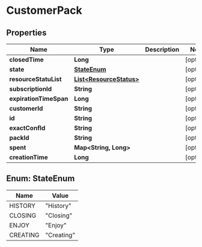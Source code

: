 
# CustomerPack

## Properties
Name | Type | Description | Notes
------------ | ------------- | ------------- | -------------
**closedTime** | **Long** |  |  [optional]
**state** | [**StateEnum**](#StateEnum) |  |  [optional]
**resourceStatuList** | [**List&lt;ResourceStatus&gt;**](ResourceStatus.md) |  |  [optional]
**subscriptionId** | **String** |  |  [optional]
**expirationTimeSpan** | **Long** |  |  [optional]
**customerId** | **String** |  |  [optional]
**id** | **String** |  |  [optional]
**exactConfId** | **String** |  |  [optional]
**packId** | **String** |  |  [optional]
**spent** | **Map&lt;String, Long&gt;** |  |  [optional]
**creationTime** | **Long** |  |  [optional]


<a name="StateEnum"></a>
## Enum: StateEnum
Name | Value
---- | -----
HISTORY | &quot;History&quot;
CLOSING | &quot;Closing&quot;
ENJOY | &quot;Enjoy&quot;
CREATING | &quot;Creating&quot;



